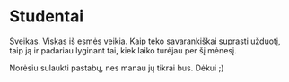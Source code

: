 # Studentai

Sveikas. Viskas iš esmės veikia. Kaip teko savarankiškai suprasti užduotį, taip ją ir padariau lyginant tai, kiek laiko turėjau per šį mėnesį.

Norėsiu sulaukti pastabų, nes manau jų tikrai bus. Dėkui ;)
